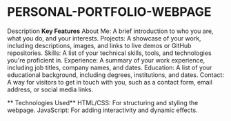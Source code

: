 # PERSONAL-PORTFOLIO-WEBPAGE

Description 
**Key Features**
 About Me: A brief introduction to who you are, what you do, and your interests.
 Projects: A showcase of your work, including descriptions, images, and links to live demos or GitHub repositories.
 Skills: A list of your technical skills, tools, and technologies you're proficient in.
 Experience: A summary of your work experience, including job titles, company names, and dates.
 Education: A list of your educational background, including degrees, institutions, and dates.
 Contact: A way for visitors to get in touch with you, such as a contact form, email address, or social media links.
 
** Technologies Used**
HTML/CSS: For structuring and styling the webpage.
JavaScript: For adding interactivity and dynamic effects.

